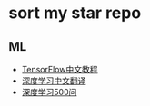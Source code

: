 # sort my star repo

## ML 

- [TensorFlow中文教程](https://github.com/czy36mengfei/tensorflow2_tutorials_chinese)
- [深度学习中文翻译](https://github.com/exacity/deeplearningbook-chinese)
- [深度学习500问](https://github.com/scutan90/DeepLearning-500-questions)
